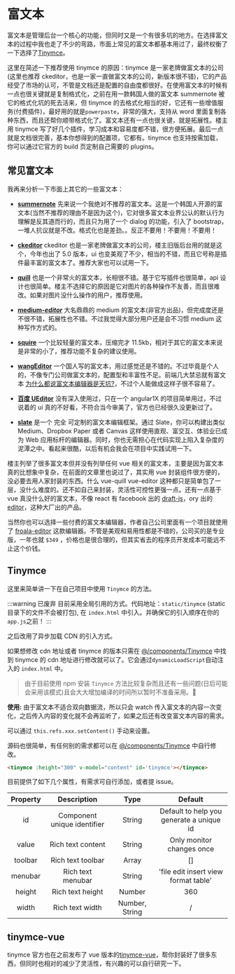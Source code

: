 # 富文本

富文本是管理后台一个核心的功能，但同时又是一个有很多坑的地方。在选择富文本的过程中我也走了不少的弯路，市面上常见的富文本都基本用过了，最终权衡了一下选择了[Tinymce](https://github.com/tinymce/tinymce)。

这里在简述一下推荐使用 tinymce 的原因：tinymce 是一家老牌做富文本的公司(这里也推荐 ckeditor，也是一家一直做富文本的公司，新版本很不错)，它的产品经受了市场的认可，不管是文档还是配置的自由度都很好。在使用富文本的时候有一点也很关键就是复制格式化，之前在用一款韩国人做的富文本 summernote 被它的格式化坑的死去活来，但 tinymce 的去格式化相当的好，它还有一些增值服务(付费插件)，最好用的就是`powerpaste`，非常的强大，支持从 word 里面复制各种东西，而且还帮你顺带格式化了。富文本还有一点也很关键，就是拓展性。楼主用 tinymce 写了好几个插件，学习成本和容易度都不错，很方便拓展。最后一点就是文档很完善，基本你想得到的配置项，它都有。tinymce 也支持按需加载，你可以通过它官方的 build 页定制自己需要的 plugins。

## 常见富文本

我再来分析一下市面上其它的一些富文本：

- **[summernote](https://github.com/summernote/summernote)** 先来说一个我绝对不推荐的富文本。这是一个韩国人开源的富文本(当然不推荐的理由不是因为这个)，它对很多富文本业界公认的默认行为理解是反其道而行的，而且只为用了一个 dialog 的功能，引入了 bootstrap，一堆人抗议就是不改。格式化也是差劲。。反正不要用！不要用！不要用！

- **[ckeditor](https://github.com/galetahub/ckeditor)** ckeditor 也是一家老牌做富文本的公司，楼主旧版后台用的就是这个，今年也出了 5.0 版本，ui 也变美观了不少，相当的不错，而且它号称是插件最丰富的富文本了。推荐大家也可以试用一下。

- **[quill](https://github.com/quilljs/quill)** 也是一个非常火的富文本，长相很不错。基于它写插件也很简单，api 设计也很简单。楼主不选择它的原因是它对图片的各种操作不友善，而且很难改。如果对图片没什么操作的用户，推荐使用。

- **[medium-_editor_](https://github.com/yabwe/medium-editor)** 大名鼎鼎的 medium 的富文本(非官方出品)，但完成度还是不很不错，拓展性也不错。不过我觉得大部分用户还是会不习惯 medium 这种写作方式的。

- **[squire](https://github.com/neilj/Squire)** 一个比较轻量的富文本，压缩完才 11.5kb，相对于其它的富文本来说是非常的小了，推荐功能不复杂的建议使用。

- **[wangEditor](https://github.com/wangfupeng1988/wangEditor)** 一个国人写的富文本，用过感觉还是不错的。不过毕竟是个人的，不像专门公司做富文本的，配置型和丰富性不足。前端几大禁忌就有富文本 [为什么都说富文本编辑器是天坑?](https://www.zhihu.com/question/38699645)，不过个人能做成这样子很不容易了。

- **[百度 UEditor](http://ueditor.baidu.com/website/index.html)** 没有深入使用过，只在一个 angular1X 的项目简单用过，不过说着的 ui 真的不好看，不符合当今审美了，官方也已经很久没更新过了。

- **[slate](https://github.com/ianstormtaylor/slate)** 是一个 完全 可定制的富文本编辑框架。通过 Slate，你可以构建出类似 Medium、Dropbox Paper 或者 Canvas 这样使用直观、富交互、体验业已成为 Web 应用标杆的编辑器。同时，你也无需担心在代码实现上陷入复杂度的泥潭之中。看起来很酷，以后有机会我会在项目中实践试用一下。

楼主列举了很多富文本但并没有列举任何 vue 相关的富文本，主要是因为富文本真的比想象中复杂，在前面的文章里也说过了，其实用 vue 封装组件很方便的，没必要去用人家封装的东西。什么 vue-quill vue-editor 这种都只是简单包了一层，没什么难度的。还不如自己来封装，灵活性可控性更强一点。还有一点基于 vue 真没什么好的富文本，不像 react 有 facebook 出的 [draft-js](https://github.com/facebook/draft-js)，ory 出的 [editor](https://github.com/ory/editor)，这种大厂出的产品。

当然你也可以选择一些付费的富文本编辑器，作者自己公司里面有一个项目就使用了 [froala-editor](https://www.froala.com/wysiwyg-editor) 这款编辑器。不管是美观和易用性都是不错的，公司买的是专业版，一年也就 `$349` ，价格也是很合理的，但其实省去的程序员开发成本可能远不止这个价钱。

## Tinymce

这里来简单讲一下在自己项目中使用 `Tinymce` 的方法。

:::warning 已废弃
目前采用全局引用的方式。代码地址：`static/tinymce` (static 目录下的文件不会被打包), 在 `index.html` 中引入。并确保它的引入顺序在你的`app.js`之前！
:::

<Badge text="v4.2.0+"/> 之后改用了异步加载 CDN 的引入方式。

如果想修改 cdn 地址或者 tinymce 的版本只需在 [@/components/Tinymce](https://github.com/PAXFE/vue-element-admin/blob/master/src/components/Tinymce/index.vue) 中找到 tinymce 的 cdn 地址进行修改就可以了。它会通过`dynamicLoadScript`自动注入的 `index.html` 中。

> 由于目前使用 npm 安装 `Tinymce` 方法比较复杂而且还有一些问题(日后可能会采用该模式)且会大大增加编译的时间所以暂时不准备采用。:space_invader:

**使用:**
由于富文本不适合双向数据流，所以只会 watch 传入富文本的内容一次变化，之后传入内容的变化就不会再监听了，如果之后还有改变富文本内容的需求。

可以通过 `this.refs.xxx.setContent()` 手动来设置。

源码也很简单，有任何别的需求都可以在 [@/components/Tinymce](https://github.com/PAXFE/vue-element-admin/blob/master/src/components/Tinymce) 中自行修改。

```html
<tinymce :height="300" v-model="content" id='tinymce'></tinymce>
```

目前提供了如下几个属性，有需求可自行添加，或者提 issue。

| Property |         Description         |      Type      |                 Default                  |
| :------: | :-------------------------: | :------------: | :--------------------------------------: |
|    id    | Component unique identifier |     String     | Default to help you generate a unique id |
|  value   |      Rich text content      |     String     |        Only monitor changes once         |
| toolbar  |      Rich text toolbar      |     Array      |                    []                    |
| menubar  |      Rich text menubar      |     String     |   'file edit insert view format table'   |
|  height  |      Rich text height       |     Number     |                   360                    |
|  width   |       Rich text width       | Number, String |                    /                     |

## tinymce-vue

tinymce 官方也在之前发布了 vue 版本的[tinymce-vue](https://github.com/tinymce/tinymce-vue)，帮你封装好了很多东西，但同时也相对的减少了灵活性，有兴趣的可以自行研究一下。
